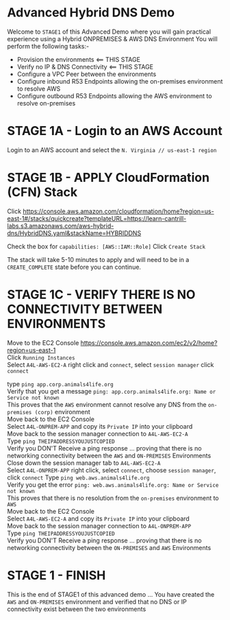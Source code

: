 # Advanced Hybrid DNS Demo  

Welcome to `STAGE1` of this Advanced Demo where you will gain practical experience using a Hybrid ONPREMISES & AWS DNS Environment
You will perform the following tasks:-  

- Provision the environments  <== THIS STAGE  
- Verify no IP & DNS Connectivity  <== THIS STAGE  
- Configure a VPC Peer between the environments  
- Configure inbound R53 Endpoints allowing the on-premises environment to resolve AWS  
- Configure outbound R53 Endpoints allowing the AWS environment to resolve on-premises  

# STAGE 1A - Login to an AWS Account    
Login to an AWS account and select the `N. Virginia // us-east-1 region`    

# STAGE 1B - APPLY CloudFormation (CFN) Stack  

Click https://console.aws.amazon.com/cloudformation/home?region=us-east-1#/stacks/quickcreate?templateURL=https://learn-cantrill-labs.s3.amazonaws.com/aws-hybrid-dns/HybridDNS.yaml&stackName=HYBRIDDNS  

Check the box for `capabilities: [AWS::IAM::Role]`
Click `Create Stack`

The stack will take 5-10 minutes to apply and will need to be in a `CREATE_COMPLETE` state before you can continue.  

# STAGE 1C - VERIFY THERE IS NO CONNECTIVITY BETWEEN ENVIRONMENTS  

Move to the EC2 Console https://console.aws.amazon.com/ec2/v2/home?region=us-east-1  
Click `Running Instances`  
Select `A4L-AWS-EC2-A` right click and `connect`, select `session manager` click `connect`  

type `ping app.corp.animals4life.org`  
Verify that you get a message `ping: app.corp.animals4life.org: Name or Service not known`  
This proves that the `AWS` environment cannot resolve any DNS from the `on-premises (corp)` environment  
Move back to the EC2 Console  
Select `A4L-ONPREM-APP` and copy its `Private IP` into your clipboard  
Move back to the session manager connection to `A4L-AWS-EC2-A`  
Type `ping THEIPADDRESSYOUJUSTCOPIED`  
Verify you DON'T Receive a ping response ... proving that there is no networking connectivity between the `AWS` and `ON-PREMISES` Environments  
Close down the session manager tab to `A4L-AWS-EC2-A`  
Select `A4L-ONPREM-APP` right click, select `connect`, choose `session manager`, click `connect` 
Type `ping web.aws.animals4life.org`  
Verify you get the error `ping: web.aws.animals4life.org: Name or Service not known`  
This proves that there is no resolution from the `on-premises` environment to `AWS`  
Move back to the EC2 Console  
Select `A4L-AWS-EC2-A` and copy its `Private IP` into your clipboard  
Move back to the session manager connection to `A4L-ONPREM-APP`  
Type `ping THEIPADDRESSYOUJUSTCOPIED`  
Verify you DON'T Receive a ping response ... proving that there is no networking connectivity between the `ON-PREMISES` and `AWS` Environments  

# STAGE 1 - FINISH 

This is the end of STAGE1 of this advanced demo ...
You have created the `AWS` and `ON-PREMISES` environment and verified that no DNS or IP connectivity exist between the two environments  
